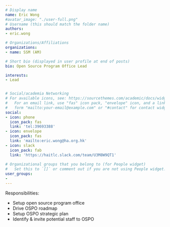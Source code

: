 ```yaml
---
# Display name
name: Eric Wong
#avatar_image: "./user-full.png"
# Username (this should match the folder name)
authors:
- eric.wong

# Organizations/Affiliations
organizations:
- name: SSM (AM)

# Short bio (displayed in user profile at end of posts)
bio: Open Source Program Office Lead

interests:
- Lead


# Social/academia Networking
# For available icons, see: https://sourcethemes.com/academic/docs/widgets/#icons
#   For an email link, use "fas" icon pack, "envelope" icon, and a link in the
#   form "mailto:your-email@example.com" or "#contact" for contact widget.
social:
- icon: phone
  icon_pack: fas
  link: 'tel:39693388'
- icon: envelope
  icon_pack: fas
  link: 'mailto:eric.wong@ha.org.hk'
- icon: slack
  icon_pack: fab
  link: 'https://haitlc.slack.com/team/U3M8W9QT1'
 
# Organizational groups that you belong to (for People widget)
#   Set this to `[]` or comment out if you are not using People widget.  
user_groups:
-
---
```


Responsibilities:

- Setup open source program office
- Drive OSPO roadmap
- Setup OSPO strategic plan
- Identify & invite potential staff to OSPO